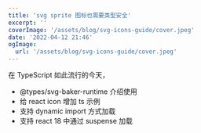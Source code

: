 ```yaml
---
title: 'svg sprite 图标也需要类型安全'
excerpt: ''
coverImage: '/assets/blog/svg-icons-guide/cover.jpeg'
date: '2022-04-12 21:46'
ogImage:
  url: '/assets/blog/svg-icons-guide/cover.jpeg'
---
```


在 TypeScript 如此流行的今天，

- @types/svg-baker-runtime 介绍使用
- 给 react icon 增加 ts 示例
- 支持 dynamic import 方式加载
- 支持 react 18 中通过 suspense 加载
